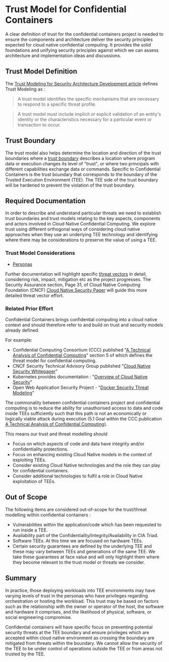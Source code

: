 # Trust Model for Confidential Containers
A clear definition of trust for the confidential containers project is needed to ensure the
components and architecture deliver the security principles expected for cloud native
confidential computing. It provides the solid foundations and unifying security principles
against which we can assess architecture and implementation ideas and discussions.

## Trust Model Definition
The [Trust Modeling for Security Architecture Development article](https://www.informit.com/articles/article.aspx?p=31546)
defines Trust Modeling as :

>    A trust model identifies the specific mechanisms that are necessary to respond to a specific
>    threat profile.

>    A trust model must include implicit or explicit validation of an entity's identity or the
>    characteristics necessary for a particular event or transaction to occur.

## Trust Boundary
 The trust model also helps determine the location and direction of the trust boundaries where a
[trust boundary](https://en.wikipedia.org/wiki/Trust_boundary) describes a location where
 program data or execution changes its level of "trust", or where two principals with different
 capabilities exchange data or commands. Specific to Confidential Containers is the trust
 boundary that corresponds to the boundary of the Trusted Execution Environment (TEE). The TEE
 side of the trust boundary will be hardened to prevent the violation of the trust
 boundary.

## Required Documentation
In order to describe and understand particular threats we need to establish trust boundaries and
trust models relating to the key aspects, components and actors involved in Cloud Native
Confidential Computing. We explore trust using different orthogonal ways of considering cloud
native approaches when they use an underlying TEE technology and
identifying where there may be considerations to preserve the value of using a TEE.

### Trust Model Considerations
- [Personas](./trust_model_personas.md)

Further documentation will highlight specific [threat vectors](./threats_overview.md) in detail,
considering risk,
impact, mitigation etc as the project progresses. The Security Assurance section, Page 31, of
Cloud Native Computing Foundation (CNCF)
[Cloud Native Security Paper](https://github.com/cncf/tag-security/blob/3e57e7c472f7053c693292281419ab926155fe2d/community/resources/security-whitepaper/v2/CNCF_cloud-native-security-whitepaper-May2022-v2.pdf)
 will guide this more detailed threat vector effort.

### Related Prior Effort

Confidential Containers brings confidential computing into a cloud native context and should
therefore refer to and build on trust and security models already defined.

For example:

- Confidential Computing Consortium (CCC) published
  "[A Technical Analysis of Confidential Computing](https://confidentialcomputing.io/wp-content/uploads/sites/10/2023/03/CCC-A-Technical-Analysis-of-Confidential-Computing-v1.3_unlocked.pdf)"
  section 5 of which defines the threat model for confidential computing.
- CNCF Security Technical Advisory Group published
  "[Cloud Native Security Whitepaper](https://github.com/cncf/tag-security/blob/3e57e7c472f7053c693292281419ab926155fe2d/community/resources/security-whitepaper/v2/CNCF_cloud-native-security-whitepaper-May2022-v2.pdf)"
- Kubernetes provides documentation :
  "[Overview of Cloud Native Security](https://kubernetes.io/docs/concepts/security/overview/)"
- Open Web Application Security Project -
  "[Docker Security Threat Modeling](https://github.com/OWASP/Docker-Security/blob/main/001%20-%20Threats.md)"

The commonality between confidential containers project and confidential computing is to reduce
the ability for unauthorised access to data and code inside TEEs sufficiently such that this path
is not an economically or logically viable attack during execution (5.1 Goal within the CCC
publication
[A Technical Analysis of Confidential Computing](https://confidentialcomputing.io/wp-content/uploads/sites/10/2023/03/CCC-A-Technical-Analysis-of-Confidential-Computing-v1.3_unlocked.pdf)).

This means our trust and threat modelling should
- Focus on which aspects of code and data have integrity and/or confidentiality protections.
- Focus on enhancing existing Cloud Native models in the context of exploiting TEEs.
- Consider existing Cloud Native technologies and the role they can play for confidential containers.
- Consider additional technologies to fulfil a role in Cloud Native exploitation of TEEs.

## Out of Scope

The following items are considered out-of-scope for the trust/threat modelling within confidential
containers :

- Vulnerabilities within the application/code which has been requested to run inside a TEE.
- Availability part of the Confidentiality/Integrity/Availability in CIA Triad.
- Software TEEs. At this time we are focused on hardware TEEs.
- Certain security guarantees are defined by the underlying TEE and these
  may vary between TEEs and generations of the same TEE. We take these guarantees at face value
  and will only highlight them where they become relevant to the trust model or threats we
  consider.

## Summary

In practice, those deploying workloads into TEE environments may have varying levels of trust
in the personas who have privileges regarding orchestration or hosting the workload. This trust
may be based on factors such as the relationship with the owner or operator of the host, the
software and hardware it comprises, and the likelihood of physical, software, or  social
engineering compromise.

Confidential containers will have specific focus on preventing potential security threats at
the TEE boundary and ensure privileges which are accepted within cloud native environment as
crossing the boundary are mitigated from threats within the boundary. We cannot allow the
security of the TEE to be under control of operations outside the TEE or from areas not trusted
by the TEE.
